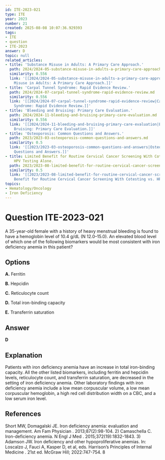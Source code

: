 ```yaml
---
id: ITE-2023-021
type: ITE
year: 2023
number: 21
created: 2025-08-08 10:07:36.929393
tags:
- ITE
- question
- ITE-2023
answer: D
topic: null
related_articles:
- title: 'Substance Misuse in Adults: A Primary Care Approach.'
  path: 2024/2024-05-substance-misuse-in-adults-a-primary-care-approach.md
  similarity: 0.556
  link: '[[2024/2024-05-substance-misuse-in-adults-a-primary-care-approach|Substance
    Misuse in Adults: A Primary Care Approach.]]'
- title: 'Carpal Tunnel Syndrome: Rapid Evidence Review.'
  path: 2024/2024-07-carpal-tunnel-syndrome-rapid-evidence-review.md
  similarity: 0.556
  link: '[[2024/2024-07-carpal-tunnel-syndrome-rapid-evidence-review|Carpal Tunnel
    Syndrome: Rapid Evidence Review.]]'
- title: 'Bleeding and Bruising: Primary Care Evaluation.'
  path: 2024/2024-11-bleeding-and-bruising-primary-care-evaluation.md
  similarity: 0.556
  link: '[[2024/2024-11-bleeding-and-bruising-primary-care-evaluation|Bleeding and
    Bruising: Primary Care Evaluation.]]'
- title: 'Osteoporosis: Common Questions and Answers.'
  path: 2023/2023-03-osteoporosis-common-questions-and-answers.md
  similarity: 0.5
  link: '[[2023/2023-03-osteoporosis-common-questions-and-answers|Osteoporosis: Common
    Questions and Answers.]]'
- title: Limited Benefit for Routine Cervical Cancer Screening With Cotesting vs.
    HPV Testing Alone.
  path: 2023/2023-08-limited-benefit-for-routine-cervical-cancer-screening-with-c.md
  similarity: 0.5
  link: '[[2023/2023-08-limited-benefit-for-routine-cervical-cancer-screening-with-c|Limited
    Benefit for Routine Cervical Cancer Screening With Cotesting vs. HPV Testing Alone.]]'
topics:
- Hematology/Oncology
- Iron Deficiency
---
```


# Question ITE-2023-021

A 35-year-old female with a history of heavy menstrual bleeding is found to have a hemoglobin level of 10.4 g/dL (N 12.0–15.0). An elevated blood level of which one of the following biomarkers would be most consistent with iron deficiency anemia in this patient?

## Options

**A.** Ferritin

**B.** Hepcidin

**C.** Reticulocyte count

**D.** Total iron-binding capacity

**E.** Transferrin saturation

## Answer

**D**

## Explanation

Patients with iron deficiency anemia have an increase in total iron-binding capacity. All the other listed biomarkers, including ferritin and hepcidin levels, reticulocyte count, and transferrin saturation, are decreased in the setting of iron deficiency anemia. Other laboratory findings with iron deficiency anemia include a low mean corpuscular volume, a low mean corpuscular hemoglobin, a high red cell distribution width on a CBC, and a low serum iron level.

## References

Short MW, Domagalski JE. Iron deficiency anemia: evaluation and management. Am Fam Physician . 2013;87(2):98-104. 2) Camaschella C. Iron-deficiency anemia. N Engl J Med . 2015;372(19):1832-1843. 3) Adamson JW. Iron deficiency and other hypoproliferative anemias. In: Loscalzo J, Fauci A, Kasper D, et al, eds. Harrison’s Principles of Internal Medicine . 21st ed. McGraw Hill; 2022:747-754. 8
